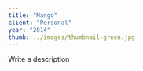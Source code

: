 ```yaml
---
title: "Mango"
client: "Personal"
year: "2014"
thumb: ../images/thumbnail-green.jpg
---
```


Write a description
